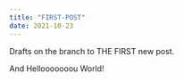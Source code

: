 ```yaml
---
title: "FIRST-POST"
date: 2021-10-23
---
```


Drafts on the branch to THE FIRST new post.

And Hellooooooou World!
